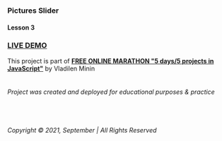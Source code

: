 ### Pictures Slider
#### Lesson 3  
### [LIVE DEMO](http://picture-slider-js-marathon.surge.sh/)
This project is part of __[FREE ONLINE MARATHON "5 days/5 projects in JavaScript"](https://vladilen.ru/marathon)__ by Vladilen Minin  
&nbsp;
###### Project was created and deployed for educational purposes & practice
&nbsp;  

###### Copyright © 2021, September | All Rights Reserved
